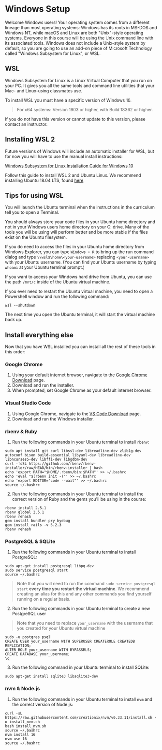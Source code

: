 # Windows Setup

Welcome Windows users! Your operating system comes from a different lineage than
most operating systems: Windows has its roots in MS-DOS and Windows NT, while
macOS and Linux are both "Unix"-style operating systems. Everyone in this course
will be using the Unix command line with its associated tools. Windows does not
include a Unix-style system by default, so you are going to use an add-on piece
of Microsoft Technology called "Windows Subsystem for Linux", or WSL.

## WSL

Windows Subsystem for Linux is a Linux Virtual Computer that you run on your
PC. It gives you all the same tools and command line utilities that your
Mac- and Linux-using classmates use.

To install WSL you must have a specific version of Windows 10.

> For x64 systems: Version 1903 or higher, with Build 18362 or higher.

If you do not have this version or cannot update to this version, please
contact an instructor.

## Installing WSL 2

Future versions of Windows will include an automatic installer for WSL, but
for now you will have to use the manual install instructions:

[Windows Subsystem for Linux Installation Guide for Windows 10](https://docs.microsoft.com/en-us/windows/wsl/install-win10#manual-installation-steps)

Follow this guide to install WSL 2 and Ubuntu Linux. We recommend installing
Ubuntu 18.04 LTS, found
[here](https://www.microsoft.com/store/apps/9N9TNGVNDL3Q).

## Tips for using WSL

You will launch the Ubuntu terminal when the instructions in the curriculum tell
you to open a Terminal.

You should always store your code files in your Ubuntu home directory and not in
your Windows users home directory on your C: drive. Many of the tools you will
be using will perform better and be more stable if the files exist on the Ubuntu
filesystem.

If you do need to access the files in your Ubuntu home directory from Windows
Explorer, you can type `Windows + R` to bring up the run command dialog and type
`\\wsl$\home\<your-username>` replacing `<your-username>` with your Ubuntu
username. (You can find your Ubuntu username by typing `whoami` at your Ubuntu
terminal prompt.)

If you want to access your Windows hard drive from Ubuntu, you can use the path
`/mnt/c` inside of the Ubuntu virtual machine.

If you ever need to restart the Ubuntu virtual machine, you need to open a
Powershell window and run the following command:

```shell
wsl --shutdown
```

The next time you open the Ubuntu terminal, it will start the virtual machine
back up.

## Install everything else

Now that you have WSL installed you can install all the rest of these tools in
this order:

### Google Chrome

1. Using your default internet browser, navigate to the [Google Chrome Download]
   page.
2. Download and run the installer.
3. When prompted, set Google Chrome as your default internet browser.

[Google Chrome Download]:https://www.google.com/chrome/

### Visual Studio Code

1. Using Google Chrome, navigate to the [VS Code Download] page.
2. Download and run the Windows installer.

[VS Code Download]:https://code.visualstudio.com/Download

### rbenv & Ruby

1. Run the following commands in your Ubuntu terminal to install `rbenv`:

```shell
sudo apt install git curl libssl-dev libreadline-dev zlib1g-dev autoconf bison build-essential libyaml-dev libreadline-dev libncurses5-dev libffi-dev libgdbm-dev
curl -fsSL https://github.com/rbenv/rbenv-installer/raw/HEAD/bin/rbenv-installer | bash
echo 'export PATH="$HOME/.rbenv/bin:$PATH"' >> ~/.bashrc
echo 'eval "$(rbenv init -)"' >> ~/.bashrc
echo 'export EDITOR="code --wait"' >> ~/.bashrc
source ~/.bashrc
```

2. Run the following commands in your Ubuntu terminal to install the correct
   version of Ruby and the gems you'll be using in the course:

```shell
rbenv install 2.5.1
rbenv global 2.5.1
rbenv rehash
gem install bundler pry byebug
gem install rails -v 5.2.3
rbenv rehash
```

### PostgreSQL & SQLite

1. Run the following commands in your Ubuntu terminal to install PostgreSQL:

```shell
sudo apt-get install postgresql libpq-dev
sudo service postgresql start
source ~/.bashrc
```

> Note that you will need to run the command `sudo service postgresql start`
> **every time you restart the virtual machine**. We recommend creating an alias
> for this and any other commands you find yourself running on a regular basis.

2. Run the following commands in your Ubuntu terminal to create a new PostgreSQL
   user

> Note that you need to replace `your_username` with the username that you
> created for your Ubuntu virtual machine

```shell
sudo -u postgres psql
CREATE USER your_username WITH SUPERUSER CREATEROLE CREATEDB REPLICATION;
ALTER ROLE your_username WITH BYPASSRLS;
CREATE DATABASE your_username;
\q
```

3. Run the following command in your Ubuntu terminal to install SQLite:

```shell
sudo apt-get install sqlite3 libsqlite3-dev
```

### nvm & Node.js

1. Run the following commands in your Ubuntu terminal to install `nvm` and the
   correct version of Node.js:

```shell
curl -sL https://raw.githubusercontent.com/creationix/nvm/v0.33.11/install.sh -o install_nvm.sh
bash install_nvm.sh
source ~/.bashrc
nvm install 16
nvm use 16
source ~/.bashrc
```
